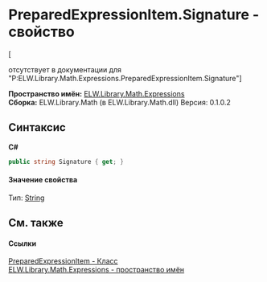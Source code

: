 # PreparedExpressionItem.Signature - свойство
 

\[<summary> отсутствует в документации для "P:ELW.Library.Math.Expressions.PreparedExpressionItem.Signature"\]

**Пространство имён:**&nbsp;<a href="N_ELW_Library_Math_Expressions">ELW.Library.Math.Expressions</a><br />**Сборка:**&nbsp;ELW.Library.Math (в ELW.Library.Math.dll) Версия: 0.1.0.2

## Синтаксис

**C#**<br />
``` C#
public string Signature { get; }
```


#### Значение свойства
Тип:&nbsp;<a href="http://msdn2.microsoft.com/ru-ru/library/s1wwdcbf" target="_blank">String</a>

## См. также


#### Ссылки
<a href="T_ELW_Library_Math_Expressions_PreparedExpressionItem">PreparedExpressionItem - Класс</a><br /><a href="N_ELW_Library_Math_Expressions">ELW.Library.Math.Expressions - пространство имён</a><br />